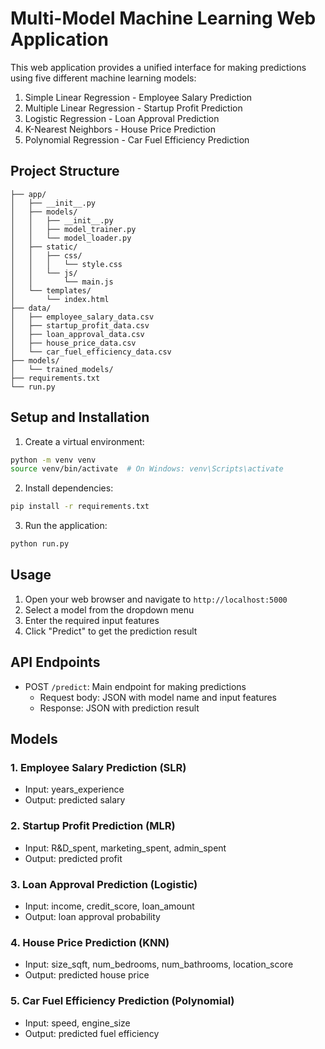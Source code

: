 # Multi-Model Machine Learning Web Application

This web application provides a unified interface for making predictions using five different machine learning models:

1. Simple Linear Regression - Employee Salary Prediction
2. Multiple Linear Regression - Startup Profit Prediction
3. Logistic Regression - Loan Approval Prediction
4. K-Nearest Neighbors - House Price Prediction
5. Polynomial Regression - Car Fuel Efficiency Prediction

## Project Structure
```
├── app/
│   ├── __init__.py
│   ├── models/
│   │   ├── __init__.py
│   │   ├── model_trainer.py
│   │   └── model_loader.py
│   ├── static/
│   │   ├── css/
│   │   │   └── style.css
│   │   └── js/
│   │       └── main.js
│   └── templates/
│       └── index.html
├── data/
│   ├── employee_salary_data.csv
│   ├── startup_profit_data.csv
│   ├── loan_approval_data.csv
│   ├── house_price_data.csv
│   └── car_fuel_efficiency_data.csv
├── models/
│   └── trained_models/
├── requirements.txt
└── run.py
```

## Setup and Installation

1. Create a virtual environment:
```bash
python -m venv venv
source venv/bin/activate  # On Windows: venv\Scripts\activate
```

2. Install dependencies:
```bash
pip install -r requirements.txt
```

3. Run the application:
```bash
python run.py
```

## Usage

1. Open your web browser and navigate to `http://localhost:5000`
2. Select a model from the dropdown menu
3. Enter the required input features
4. Click "Predict" to get the prediction result

## API Endpoints

- POST `/predict`: Main endpoint for making predictions
  - Request body: JSON with model name and input features
  - Response: JSON with prediction result

## Models

### 1. Employee Salary Prediction (SLR)
- Input: years_experience
- Output: predicted salary

### 2. Startup Profit Prediction (MLR)
- Input: R&D_spent, marketing_spent, admin_spent
- Output: predicted profit

### 3. Loan Approval Prediction (Logistic)
- Input: income, credit_score, loan_amount
- Output: loan approval probability

### 4. House Price Prediction (KNN)
- Input: size_sqft, num_bedrooms, num_bathrooms, location_score
- Output: predicted house price

### 5. Car Fuel Efficiency Prediction (Polynomial)
- Input: speed, engine_size
- Output: predicted fuel efficiency 